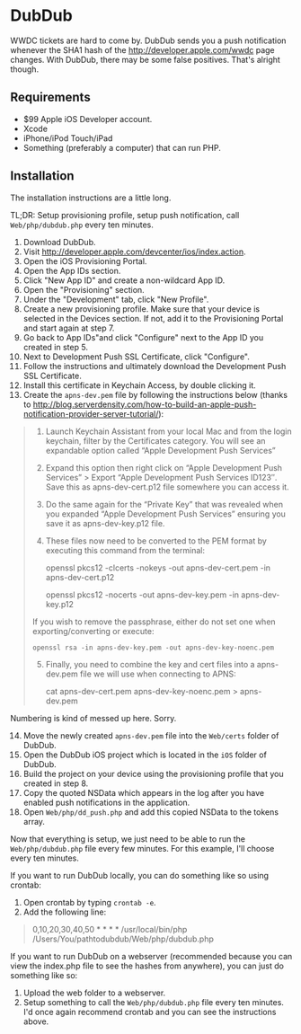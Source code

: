 DubDub
======

WWDC tickets are hard to come by.  DubDub sends you a push notification whenever the SHA1 hash of the http://developer.apple.com/wwdc page changes.  With DubDub, there may be some false positives.  That's alright though.

Requirements
------------

* $99 Apple iOS Developer account.
* Xcode
* iPhone/iPod Touch/iPad
* Something (preferably a computer) that can run PHP.

Installation
------------

The installation instructions are a little long.

TL;DR: Setup provisioning profile, setup push notification, call `Web/php/dubdub.php` every ten minutes.

1. Download DubDub.
2. Visit http://developer.apple.com/devcenter/ios/index.action.
3. Open the iOS Provisioning Portal.
4. Open the App IDs section.
5. Click "New App ID" and create a non-wildcard App ID.
6. Open the "Provisioning" section.
7. Under the "Development" tab, click "New Profile".
8. Create a new provisioning profile.  Make sure that your device is selected in the Devices section.  If not, add it to the Provisioning Portal and start again at step 7.
9. Go back to App IDs"and click "Configure" next to the App ID you created in step 5.
10. Next to Development Push SSL Certificate, click "Configure".
11. Follow the instructions and ultimately download the Development Push SSL Certificate.
12. Install this certificate in Keychain Access, by double clicking it.
13. Create the `apns-dev.pem` file by following the instructions below (thanks to http://blog.serverdensity.com/how-to-build-an-apple-push-notification-provider-server-tutorial/):

> 1) Launch Keychain Assistant from your local Mac and from the login keychain, filter by the Certificates category. You will see an expandable option called “Apple Development Push Services”
>
> 2) Expand this option then right click on “Apple Development Push Services” > Export “Apple Development Push Services ID123″. Save this as apns-dev-cert.p12 file somewhere you can access it.
>
> 3) Do the same again for the “Private Key” that was revealed when you expanded “Apple Development Push Services” ensuring you save it as apns-dev-key.p12 file.
>
> 4) These files now need to be converted to the PEM format by executing this command from the terminal:
>
>     openssl pkcs12 -clcerts -nokeys -out apns-dev-cert.pem -in apns-dev-cert.p12
>
>     openssl pkcs12 -nocerts -out apns-dev-key.pem -in apns-dev-key.p12
>
> If you wish to remove the passphrase, either do not set one when exporting/converting or execute:
>
>     openssl rsa -in apns-dev-key.pem -out apns-dev-key-noenc.pem
>
> 5) Finally, you need to combine the key and cert files into a apns-dev.pem file we will use when connecting to APNS:
>
>     cat apns-dev-cert.pem apns-dev-key-noenc.pem > apns-dev.pem

Numbering is kind of messed up here.  Sorry.

14. Move the newly created `apns-dev.pem` file into the `Web/certs` folder of DubDub.
15. Open the DubDub iOS project which is located in the `iOS` folder of DubDub.
16. Build the project on your device using the provisioning profile that you created in step 8.
17. Copy the quoted NSData which appears in the log after you have enabled push notifications in the application.
18. Open `Web/php/dd_push.php` and add this copied NSData to the tokens array.

Now that everything is setup, we just need to be able to run the `Web/php/dubdub.php` file every few minutes.  For this example, I'll choose every ten minutes.

If you want to run DubDub locally, you can do something like so using crontab:

1. Open crontab by typing `crontab -e`.
2. Add the following line:

> 0,10,20,30,40,50 * * * * /usr/local/bin/php /Users/You/pathtodubdub/Web/php/dubdub.php

If you want to run DubDub on a webserver (recommended because you can view the index.php file to see the hashes from anywhere), you can just do something like so:

1. Upload the web folder to a webserver.
2. Setup something to call the `Web/php/dubdub.php` file every ten minutes.  I'd once again recommend crontab and you can see the instructions above.